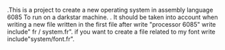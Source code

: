 .This is a project to create a new operating system in assembly language 6085
To run on a darkstar machine.
. It should be taken into account when writing a new file written in the first file after write "processor 6085" write include" fr / system.fr". if you want to create a file related to my font write include"system/font.fr".
